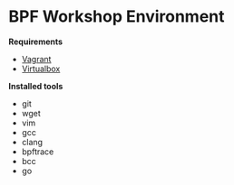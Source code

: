 # BPF Workshop Environment

**Requirements**

- [Vagrant](https://www.vagrantup.com/downloads.html)
- [Virtualbox](https://www.virtualbox.org/)


**Installed tools**

- git
- wget
- vim
- gcc
- clang
- bpftrace
- bcc
- go
